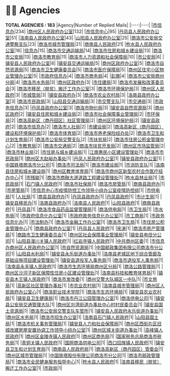 # 👮‍♀️ Agencies
__TOTAL AGENCIES : 183__
|Agency|Number of Replied Mails|
|:---:|---:|
|[市信息办](市信息办.md)|234|
|[商州区人民政府办公室](商州区人民政府办公室.md)|132|
|[市信息中心](市信息中心.md)|95|
|[丹凤县人民政府办公室](丹凤县人民政府办公室.md)|51|
|[洛南县人民政府办公室](洛南县人民政府办公室.md)|43|
|[山阳县人民政府办公室](山阳县人民政府办公室.md)|25|
|[商洛市公安局交通警察支队](商洛市公安局交通警察支队.md)|23|
|[商洛市城市管理局](商洛市城市管理局.md)|21|
|[商南县人民政府](商南县人民政府.md)|21|
|[柞水县人民政府办公室](柞水县人民政府办公室.md)|16|
|[信息办](信息办.md)|15|
|[商洛市交通运输局](商洛市交通运输局.md)|14|
|[商洛市住房和城乡建设局](商洛市住房和城乡建设局.md)|13|
|[商洛市公安局](商洛市公安局.md)|13|
|[商洛市教育局](商洛市教育局.md)|11|
|[商洛市人力资源和社会保障局](商洛市人力资源和社会保障局.md)|10|
|[市公安局](市公安局.md)|6|
|[镇安县人民政府办公室](镇安县人民政府办公室.md)|6|
|[镇安县交通运输局](镇安县交通运输局.md)|5|
|[商州区政府办公室](商州区政府办公室.md)|5|
|[商洛市自然资源局](商洛市自然资源局.md)|5|
|[商洛市卫生健康委员会](商洛市卫生健康委员会.md)|5|
|[商洛市医疗保障局](商洛市医疗保障局.md)|5|
|[商州区住宅小区物业管理办公室](商州区住宅小区物业管理办公室.md)|5|
|[市政府信息办](市政府信息办.md)|4|
|[商洛市商务局](商洛市商务局.md)|4|
|[彭珊](彭珊.md)|4|
|[商洛市公安局商州分局](商洛市公安局商州分局.md)|4|
|[商洛市水务局](商洛市水务局.md)|3|
|[商州区政府办](商州区政府办.md)|3|
|[市住建局](市住建局.md)|3|
|[商洛市发展和改革委员会](商洛市发展和改革委员会.md)|3|
|[商洛市移民（脱贫）搬迁工作办公室](商洛市移民（脱贫）搬迁工作办公室.md)|3|
|[商洛市环境保护局](商洛市环境保护局.md)|3|
|[商州区人民政府](商州区人民政府.md)|3|
|[市城管局](市城管局.md)|3|
|[镇安县政府办](镇安县政府办.md)|3|
|[商洛市农业农村局](商洛市农业农村局.md)|3|
|[洛南县政府办公室](洛南县政府办公室.md)|3|
|[商洛市民政局](商洛市民政局.md)|3|
|[山阳县交通运输局](山阳县交通运输局.md)|3|
|[市交警支队](市交警支队.md)|3|
|[市交通局](市交通局.md)|3|
|[市政务信息办](市政务信息办.md)|3|
|[丹凤县政府办公室](丹凤县政府办公室.md)|3|
|[商洛市物价局](商洛市物价局.md)|3|
|[镇安县自然资源局](镇安县自然资源局.md)|3|
|[商州区政府](商州区政府.md)|2|
|[镇安县住房和城乡建设局](镇安县住房和城乡建设局.md)|2|
|[商洛市社会保障事业管理局](商洛市社会保障事业管理局.md)|2|
|[市环保局](市环保局.md)|2|
|[商洛高新区（商丹园区）社区管理局](商洛高新区（商丹园区）社区管理局.md)|2|
|[商州区环境保护局](商州区环境保护局.md)|2|
|[镇安县政府](镇安县政府.md)|2|
|[商洛市信息办](商洛市信息办.md)|2|
|[商洛市人社局](商洛市人社局.md)|2|
|[市建设局](市建设局.md)|2|
|[商洛高新区（商丹园区）建设和环境保护局](商洛高新区（商丹园区）建设和环境保护局.md)|2|
|[商洛市体育局](商洛市体育局.md)|2|
|[商洛市养老保险经办处](商洛市养老保险经办处.md)|2|
|[商洛市卫生和计划生育局](商洛市卫生和计划生育局.md)|2|
|[商洛市公安局交警支队](商洛市公安局交警支队.md)|2|
|[市扶贫局](市扶贫局.md)|2|
|[商洛市住房公积金管理中心](商洛市住房公积金管理中心.md)|2|
|[市教育局](市教育局.md)|2|
|[商洛市交通局](商洛市交通局.md)|2|
|[商洛市扶贫开发局](商洛市扶贫开发局.md)|2|
|[商州区市场监管局](商州区市场监管局.md)|2|
|[商洛市林业局](商洛市林业局.md)|2|
|[市住房与城乡建设局](市住房与城乡建设局.md)|1|
|[江南惠民小区建设管理处](江南惠民小区建设管理处.md)|1|
|[商洛市市民政局](商洛市市民政局.md)|1|
|[商州区大赵峪办事处](商州区大赵峪办事处.md)|1|
|[丹凤人民政府办公室](丹凤人民政府办公室.md)|1|
|[镇安县政府办公室](镇安县政府办公室.md)|1|
|[中国铁塔商洛市分公司](中国铁塔商洛市分公司.md)|1|
|[商洛市司法局](商洛市司法局.md)|1|
|[商洛市建设局](商洛市建设局.md)|1|
|[市消防支队](市消防支队.md)|1|
|[洛南县住房和城乡建设局](洛南县住房和城乡建设局.md)|1|
|[商州区教育体育局](商州区教育体育局.md)|1|
|[商洛市商州区新型农村合作医疗经办中心](商洛市商州区新型农村合作医疗经办中心.md)|1|
|[市残联](市残联.md)|1|
|[商洛市商鞅大道道路工程建设管理处](商洛市商鞅大道道路工程建设管理处.md)|1|
|[柞水县林业局](柞水县林业局.md)|1|
|[市民政局](市民政局.md)|1|
|[石门镇人民政府](石门镇人民政府.md)|1|
|[商洛市社保局](商洛市社保局.md)|1|
|[商洛市房管局](商洛市房管局.md)|1|
|[商南县政府办](商南县政府办.md)|1|
|[市房管局](市房管局.md)|1|
|[市信息中心市疫情防控工作领导小组办公室疫情防控组](市信息中心市疫情防控工作领导小组办公室疫情防控组.md)|1|
|[市供电局](市供电局.md)|1|
|[人社局](人社局.md)|1|
|[商县县政府办](商县县政府办.md)|1|
|[丹凤县政府办](丹凤县政府办.md)|1|
|[丹凤县政府](丹凤县政府.md)|1|
|[市计生局](市计生局.md)|1|
|[镇安县移民办](镇安县移民办.md)|1|
|[洛南县政府办](洛南县政府办.md)|1|
|[洛南县人民政府](洛南县人民政府.md)|1|
|[山阳县政府](山阳县政府.md)|1|
|[商南县政府](商南县政府.md)|1|
|[丹凤县](丹凤县.md)|1|
|[商洛市食品药品监督管理局](商洛市食品药品监督管理局.md)|1|
|[商洛供电局](商洛供电局.md)|1|
|[市卫生局](市卫生局.md)|1|
|[市水务局](市水务局.md)|1|
|[市政府信息化办公室](市政府信息化办公室.md)|1|
|[市政府政务信息化办公室](市政府政务信息化办公室.md)|1|
|[市工商局](市工商局.md)|1|
|[市政务信息化办](市政务信息化办.md)|1|
|[市法制办](市法制办.md)|1|
|[商洛市金融工作办公室](商洛市金融工作办公室.md)|1|
|[商洛市卫生局](商洛市卫生局.md)|1|
|[市住房公积金管理中心](市住房公积金管理中心.md)|1|
|[商南县政府办公室](商南县政府办公室.md)|1|
|[丹凤县人民政府](丹凤县人民政府.md)|1|
|[宋涛](宋涛.md)|1|
|[商洛市房产管理局](商洛市房产管理局.md)|1|
|[商路市卫生健康委员会](商路市卫生健康委员会.md)|1|
|[商州区社会保障事业管理局](商州区社会保障事业管理局.md)|1|
|[镇安县电信分公司](镇安县电信分公司.md)|1|
|[山阳县漫川关镇人民政府](山阳县漫川关镇人民政府.md)|1|
|[红岩寺镇人民政府](红岩寺镇人民政府.md)|1|
|[中共商州区委](中共商州区委.md)|1|
|[市信息办商州区人民政府办公室](市信息办商州区人民政府办公室.md)|1|
|[市自然资源局](市自然资源局.md)|1|
|[中国邮政集团有限公司商洛市分公司](中国邮政集团有限公司商洛市分公司.md)|1|
|[山阳县水利局](山阳县水利局.md)|1|
|[镇安县永乐街道办事处](镇安县永乐街道办事处.md)|1|
|[洛南县老城区地下综合管廊及基础设施项目建设管理处](洛南县老城区地下综合管廊及基础设施项目建设管理处.md)|1|
|[镇安县退役军人事务局](镇安县退役军人事务局.md)|1|
|[商洛市退役军人事务局](商洛市退役军人事务局.md)|1|
|[洛南县永丰镇人民政府](洛南县永丰镇人民政府.md)|1|
|[商洛市生态环境局商州区分局](商洛市生态环境局商州区分局.md)|1|
|[商洛公路管理局](商洛公路管理局.md)|1|
|[商州区沙河子新区保障性住房小区建设管理处](商州区沙河子新区保障性住房小区建设管理处.md)|1|
|[洛南县科技和教育体育局](洛南县科技和教育体育局.md)|1|
|[镇安县木王镇人民政府](镇安县木王镇人民政府.md)|1|
|[商洛市发改委](商洛市发改委.md)|1|
|[商州交警大队城区一中队](商州交警大队城区一中队.md)|1|
|[市文旅局](市文旅局.md)|1|
|[高新区社区管理办事处](高新区社区管理办事处.md)|1|
|[市农业农村局](市农业农村局.md)|1|
|[洛南县城市管理局](洛南县城市管理局.md)|1|
|[商州区人民政府办公室心](商州区人民政府办公室心.md)|1|
|[商洛职业技术学院](商洛职业技术学院.md)|1|
|[商洛市生态环境局](商洛市生态环境局.md)|1|
|[镇安县农业农村局](镇安县农业农村局.md)|1|
|[镇安县卫生健康局](镇安县卫生健康局.md)|1|
|[商洛市丹江公园管理办公室](商洛市丹江公园管理办公室.md)|1|
|[商洛供电公司](商洛供电公司.md)|1|
|[镇安县公安局交通管理大队](镇安县公安局交通管理大队.md)|1|
|[商州区刘湾街道办事处中心村村民委员会](商州区刘湾街道办事处中心村村民委员会.md)|1|
|[镇安县国土资源局](镇安县国土资源局.md)|1|
|[商洛市公安局交警支队车管所](商洛市公安局交警支队车管所.md)|1|
|[镇安县人民政府永乐街道办事处](镇安县人民政府永乐街道办事处.md)|1|
|[商州区水务局](商州区水务局.md)|1|
|[商洛市招生办公室](商洛市招生办公室.md)|1|
|[洛南县石门镇人民政府](洛南县石门镇人民政府.md)|1|
|[山阳县国土局](山阳县国土局.md)|1|
|[商洛市机关事务管理局](商洛市机关事务管理局.md)|1|
|[镇安县人力和社会保障局](镇安县人力和社会保障局.md)|1|
|[商州区西街片区旧城改建房屋安置协调工作领导小组办公室](商州区西街片区旧城改建房屋安置协调工作领导小组办公室.md)|1|
|[商州区城关街道办事处](商州区城关街道办事处.md)|1|
|[高峰镇人民政府](高峰镇人民政府.md)|1|
|[商州区金陵寺镇人民政府](商州区金陵寺镇人民政府.md)|1|
|[商州区商务局](商州区商务局.md)|1|
|[国家税务总局商洛市税务局](国家税务总局商洛市税务局.md)|1|
|[青铜关镇人民政府](青铜关镇人民政府.md)|1|
|[国网商洛供电公司](国网商洛供电公司.md)|1|
|[西口回族镇人民政府](西口回族镇人民政府.md)|1|
|[镇安县卫生和计划生育局](镇安县卫生和计划生育局.md)|1|
|[商南县人民政府局](商南县人民政府局.md)|1|
|[商洛高新区（商丹园区）管委会](商洛高新区（商丹园区）管委会.md)|1|
|[商州区城市管理局](商州区城市管理局.md)|1|
|[中国铁塔股份有限公司商洛市分公司](中国铁塔股份有限公司商洛市分公司.md)|1|
|[商洛市邮政管理局](商洛市邮政管理局.md)|1|
|[商洛市全民健身服务指导中心](商洛市全民健身服务指导中心.md)|1|
|[柞水县人民政府](柞水县人民政府.md)|1|
|[洛南县移民（脱贫）搬迁工作办公室](洛南县移民（脱贫）搬迁工作办公室.md)|1|
|[市政局](市政局.md)|1|
